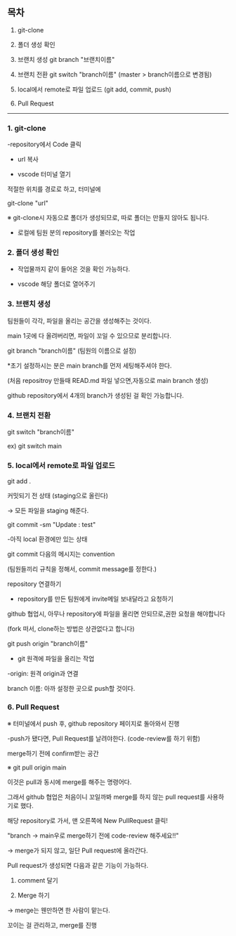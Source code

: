 ## 목차

1. git-clone

2. 폴더 생성 확인 

3. 브랜치 생성  git branch "브랜치이름"

4. 브랜치 전환 git switch "branch이름" (master > branch이름으로 변경됨)

5. local에서 remote로 파일 업로드 (git add, commit, push)

6. Pull Request
 
---
### 1. git-clone

-repository에서 Code 클릭

- url 복사

- vscode 터미널 열기 


 적절한 위치를 경로로 하고, 터미널에

git-clone "url"

※ git-clone시 자동으로 폴더가 생성되므로, 따로 폴더는 만들지 않아도 됩니다.



- 로컬에 팀원 분의 repository를 불러오는 작업


### 2. 폴더 생성 확인 

- 작업물까지 같이 들어온 것을 확인 가능하다.

- vscode 해당 폴더로 열어주기
 

### 3. 브랜치 생성 

팀원들이 각각, 파일을 올리는 공간을 생성해주는 것이다.

main 1곳에 다 올려버리면, 파일이 꼬일 수 있으므로 분리합니다.

git branch "branch이름"
(팀원의 이름으로 설정)

 
*초기 설정하시는 분은 main branch를 먼저 세팅해주셔야 한다.

(처음 repositroy 만들때 READ.md 파일 넣으면,자동으로 main branch 생성)

github repository에서 4개의 branch가 생성된 걸 확인 가능합니다.
 
### 4. 브랜치 전환

git switch "branch이름"

ex) git switch main
 

### 5. local에서 remote로 파일 업로드

git add .

커밋되기 전 상태 (staging으로 올린다)

→ 모든 파일을 staging 해준다.

 git commit -sm "Update : test"

-아직 local 환경에만 있는 상태

git commit 다음의 메시지는 convention

(팀원들끼리 규칙을 정해서, commit message를 정한다.)


repository 연결하기

- repository를 만든 팀원에게 invite메일 보내달라고 요청하기

github 협업시, 아무나 repository에 파일을 올리면 안되므로,권한 요청을 해야합니다

(fork 떠서, clone하는 방법은 상관없다고 합니다)

 
git push origin "branch이름"

- git 원격에 파일을 올리는 작업

-origin: 원격 origin과 연결 

branch 이름: 아까 설정한 곳으로 push할 것이다.


### 6. Pull Request

※ 터미널에서 push 후, github repository 페이지로 돌아와서 진행

-push가 됐다면, Pull Request를 날려야한다. (code-review를 하기 위함)

 merge하기 전에 confirm받는 공간 

※ git pull origin main

이것은 pull과 동시에 merge를 해주는 명령어다.

그래서 github 협업은 처음이니 꼬일까봐 merge를 하지 않는 pull request를 사용하기로 했다.

 
해당 repository로 가서, 맨 오른쪽에 New PullRequest 클릭!

"branch → main우로 merge하기 전에 code-review 해주세요!!"

→ merge가 되지 않고, 일단 Pull request에 올라간다.

Pull request가 생성되면 다음과 같은 기능이 가능하다.

1. comment 달기

2. Merge 하기 

→ merge는 웬만하면 한 사람이 맡는다.

꼬이는 걸 관리하고, merge를 진행
